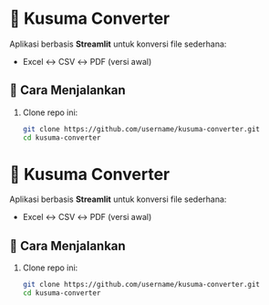 # 📂 Kusuma Converter

Aplikasi berbasis **Streamlit** untuk konversi file sederhana:
- Excel ↔ CSV ↔ PDF (versi awal)

## 🚀 Cara Menjalankan

1. Clone repo ini:
   ```bash
   git clone https://github.com/username/kusuma-converter.git
   cd kusuma-converter
# 📂 Kusuma Converter

Aplikasi berbasis **Streamlit** untuk konversi file sederhana:
- Excel ↔ CSV ↔ PDF (versi awal)

## 🚀 Cara Menjalankan

1. Clone repo ini:
   ```bash
   git clone https://github.com/username/kusuma-converter.git
   cd kusuma-converter
